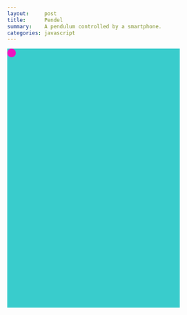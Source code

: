 ```yaml
---
layout:     post
title:      Pendel 
summary:    A pendulum controlled by a smartphone.
categories: javascript
---
```


<div id="feld" style="position:relative; width:400px; height:600px;
    background:#39CCCC" class="absolute-center">
    <div id="pendel" style="position:absolute; width:20px; height:20px;
      background:#F012BE; border-radius:100%"></div>
  </div>

<script type="text/javascript">
    var feld = document.getElementById('feld');
    var pendel = document.getElementById('pendel');

    var maxW = feld.clientWidth - pendel.clientWidth;
    var maxH = feld.clientHeight - pendel.clientHeight;

    function handleOrientation(event) {
      var x = event.beta%90;
      var y = event.gamma;

      x += 90;
      y += 90;

      pendel.style.left = (maxW*y/180 - pendel.clientWidth/2) + "px";
      pendel.style.top  = (maxH*x/180 - pendel.clientHeight/2) + "px";
    }

    window.addEventListener('deviceorientation', handleOrientation);
</script> 
